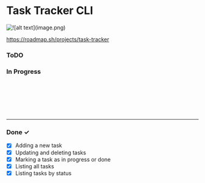 # Task Tracker CLI

![!\[alt text\](image.png)](https://i.pinimg.com/originals/88/2c/84/882c84500ca798e83f63bd3acaeb109f.gif)

https://roadmap.sh/projects/task-tracker


### ToDO

### In Progress


<br>
<br>
<br>
<br>
<br>
<hr>

### Done ✓

- [x] Adding a new task
- [x] Updating and deleting tasks
- [x] Marking a task as in progress or done
- [x] Listing all tasks
- [x] Listing tasks by status